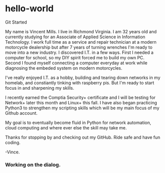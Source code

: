 # hello-world
Git Started

My name is Vincent Mills.
I live in Richmond Virginia.
I am 32 years old and currently studying for an Associate of Applied Science in Information Technology. 
I work full time as a service and repair technician at a modern motorcycle dealership but after 7 years of turning wrenches I'm ready to move into a new industry. 
I discovered I.T. in a few ways. First I needed a computer for school, so my DIY spirit forced me to build my own PC. 
Second I found myself connecting a computer everyday at work while diagnosing the embeded system on modern motorcycles. 

I've really enjoyed I.T. as a hobby, building and tearing down networks in my homelab, and constiantly tinking with raspberry pis.
But I'm ready to start focus in and sharpening my skills. 

I recently earned the Comptia Security+ certificate and I will be testing for Network+ later this month and Linux+ this fall. 
I have also began practicing Python3 to strengthen my scripting skills which will be my main focus of my Github account. 

My goal is to eventually become fluid in Python for network automation, cloud computing and where ever else the skill may take me. 

Thanks for stopping by and checking out my GitHub.
Ride safe and have fun coding.

-Vince.




### Working on the dialog. 
